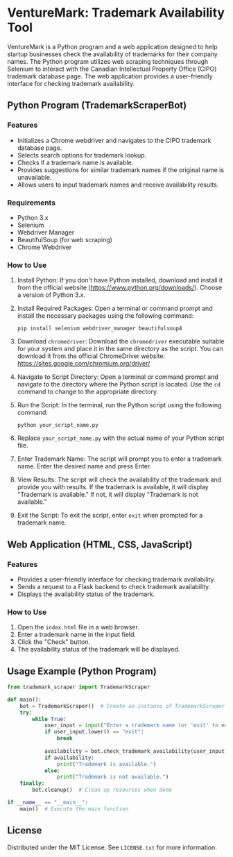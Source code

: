 # VentureMark: Trademark Availability Tool

VentureMark is a Python program and a web application designed to help startup businesses check the availability of trademarks for their company names. The Python program utilizes web scraping techniques through Selenium to interact with the Canadian Intellectual Property Office (CIPO) trademark database page. The web application provides a user-friendly interface for checking trademark availability.

## Python Program (TrademarkScraperBot)

### Features

- Initializes a Chrome webdriver and navigates to the CIPO trademark database page.
- Selects search options for trademark lookup.
- Checks if a trademark name is available.
- Provides suggestions for similar trademark names if the original name is unavailable.
- Allows users to input trademark names and receive availability results.

### Requirements

- Python 3.x
- Selenium
- Webdriver Manager
- BeautifulSoup (for web scraping)
- Chrome Webdriver

### How to Use

1. Install Python: If you don't have Python installed, download and install it from the official website (https://www.python.org/downloads/). Choose a version of Python 3.x.

2. Install Required Packages: Open a terminal or command prompt and install the necessary packages using the following command:

   ```shell
   pip install selenium webdriver_manager beautifulsoup4

3. Download `chromedriver`: Download the `chromedriver` executable suitable for your system and place it in the same directory as the script. You can download it from the official ChromeDriver website: https://sites.google.com/chromium.org/driver/

4. Navigate to Script Directory: Open a terminal or command prompt and navigate to the directory where the Python script is located. Use the `cd` command to change to the appropriate directory.

5. Run the Script: In the terminal, run the Python script using the following command:

   ```shell
   python your_script_name.py

6. Replace `your_script_name.py` with the actual name of your Python script file.

7. Enter Trademark Name: The script will prompt you to enter a trademark name. Enter the desired name and press Enter.

8. View Results: The script will check the availability of the trademark and provide you with results. If the trademark is available, it will display "Trademark is available." If not, it will display "Trademark is not available."

9. Exit the Script: To exit the script, enter `exit` when prompted for a trademark name.

## Web Application (HTML, CSS, JavaScript)

### Features

- Provides a user-friendly interface for checking trademark availability.
- Sends a request to a Flask backend to check trademark availability.
- Displays the availability status of the trademark.

### How to Use

1. Open the `index.html` file in a web browser.
2. Enter a trademark name in the input field.
3. Click the "Check" button.
4. The availability status of the trademark will be displayed.

## Usage Example (Python Program)

```python
from trademark_scraper import TrademarkScraper

def main():
    bot = TrademarkScraper()  # Create an instance of TrademarkScraper
    try:
        while True:
            user_input = input("Enter a trademark name (or 'exit' to end): ")
            if user_input.lower() == "exit":
                break
            
            availability = bot.check_trademark_availability(user_input)  # Check trademark availability
            if availability:
                print("Trademark is available.")
            else:
                print("Trademark is not available.")
    finally:
        bot.cleanup()  # Clean up resources when done

if __name__ == "__main__":
    main()  # Execute the main function
```

## License

Distributed under the MIT License. See `LICENSE.txt` for more information.
